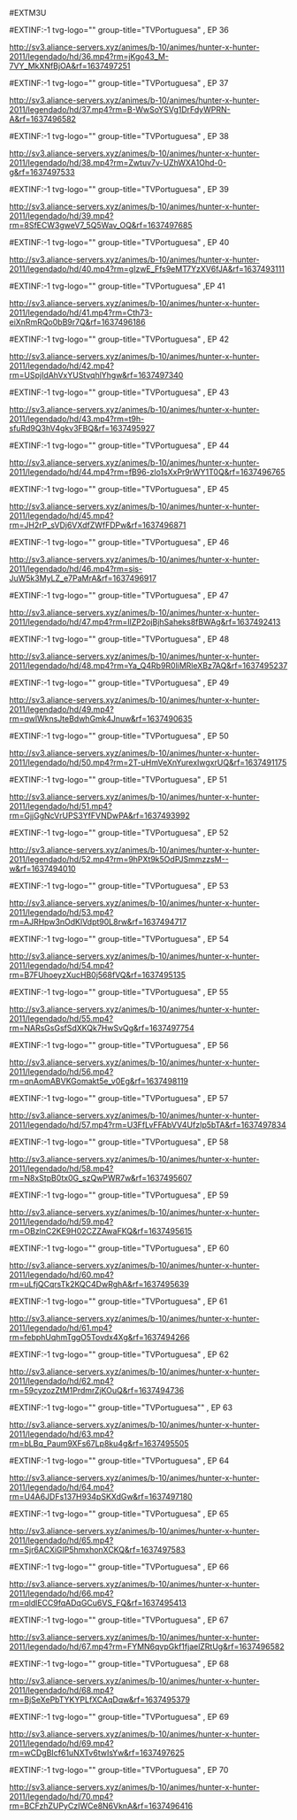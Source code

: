 #EXTM3U

#EXTINF:-1 tvg-logo="" group-title="TVPortuguesa" , EP 36 

http://sv3.aliance-servers.xyz/animes/b-10/animes/hunter-x-hunter-2011/legendado/hd/36.mp4?rm=jKgo43_M-7VY_MkXNfBjOA&rf=1637497251

#EXTINF:-1 tvg-logo="" group-title="TVPortuguesa" , EP 37 

http://sv3.aliance-servers.xyz/animes/b-10/animes/hunter-x-hunter-2011/legendado/hd/37.mp4?rm=B-WwSoYSVg1DrFdyWPRN-A&rf=1637496582

#EXTINF:-1 tvg-logo="" group-title="TVPortuguesa" , EP 38 

http://sv3.aliance-servers.xyz/animes/b-10/animes/hunter-x-hunter-2011/legendado/hd/38.mp4?rm=Zwtuv7v-UZhWXA1Ohd-0-g&rf=1637497533

#EXTINF:-1 tvg-logo="" group-title="TVPortuguesa" , EP 39

http://sv3.aliance-servers.xyz/animes/b-10/animes/hunter-x-hunter-2011/legendado/hd/39.mp4?rm=8SfECW3gweV7_5Q5Wav_OQ&rf=1637497685

#EXTINF:-1 tvg-logo="" group-title="TVPortuguesa" , EP 40

http://sv3.aliance-servers.xyz/animes/b-10/animes/hunter-x-hunter-2011/legendado/hd/40.mp4?rm=gIzwE_Ffs9eMT7YzXV6fJA&rf=1637493111

#EXTINF:-1 tvg-logo="" group-title="TVPortuguesa" ,EP 41

http://sv3.aliance-servers.xyz/animes/b-10/animes/hunter-x-hunter-2011/legendado/hd/41.mp4?rm=Cth73-eiXnRmRQo0bB9r7Q&rf=1637496186

#EXTINF:-1 tvg-logo="" group-title="TVPortuguesa" , EP 42

http://sv3.aliance-servers.xyz/animes/b-10/animes/hunter-x-hunter-2011/legendado/hd/42.mp4?rm=USpjIdAhVxYUStvqhlYhgw&rf=1637497340

#EXTINF:-1 tvg-logo="" group-title="TVPortuguesa" , EP 43

http://sv3.aliance-servers.xyz/animes/b-10/animes/hunter-x-hunter-2011/legendado/hd/43.mp4?rm=t9h-sfuRd9Q3hV4gkv3FBQ&rf=1637495927

#EXTINF:-1 tvg-logo="" group-title="TVPortuguesa" , EP 44

http://sv3.aliance-servers.xyz/animes/b-10/animes/hunter-x-hunter-2011/legendado/hd/44.mp4?rm=fB96-zlo1sXxPr9rWY1T0Q&rf=1637496765

#EXTINF:-1 tvg-logo="" group-title="TVPortuguesa" , EP 45

http://sv3.aliance-servers.xyz/animes/b-10/animes/hunter-x-hunter-2011/legendado/hd/45.mp4?rm=JH2rP_sVDj6VXdfZWfFDPw&rf=1637496871

#EXTINF:-1 tvg-logo="" group-title="TVPortuguesa" , EP 46

http://sv3.aliance-servers.xyz/animes/b-10/animes/hunter-x-hunter-2011/legendado/hd/46.mp4?rm=sis-JuW5k3MyLZ_e7PaMrA&rf=1637496917

#EXTINF:-1 tvg-logo="" group-title="TVPortuguesa" , EP 47

http://sv3.aliance-servers.xyz/animes/b-10/animes/hunter-x-hunter-2011/legendado/hd/47.mp4?rm=IlZP2ojBjhSaheks8fBWAg&rf=1637492413

#EXTINF:-1 tvg-logo="" group-title="TVPortuguesa" , EP 48

http://sv3.aliance-servers.xyz/animes/b-10/animes/hunter-x-hunter-2011/legendado/hd/48.mp4?rm=Ya_Q4Rb9R0liMRleXBz7AQ&rf=1637495237

#EXTINF:-1 tvg-logo="" group-title="TVPortuguesa" , EP 49

http://sv3.aliance-servers.xyz/animes/b-10/animes/hunter-x-hunter-2011/legendado/hd/49.mp4?rm=qwlWknsJteBdwhGmk4Jnuw&rf=1637490635

#EXTINF:-1 tvg-logo="" group-title="TVPortuguesa" , EP 50

http://sv3.aliance-servers.xyz/animes/b-10/animes/hunter-x-hunter-2011/legendado/hd/50.mp4?rm=2T-uHmVeXnYurexIwgxrUQ&rf=1637491175

#EXTINF:-1 tvg-logo="" group-title="TVPortuguesa" , EP 51

http://sv3.aliance-servers.xyz/animes/b-10/animes/hunter-x-hunter-2011/legendado/hd/51.mp4?rm=GjjGgNcVrUPS3YfFVNDwPA&rf=1637493992

#EXTINF:-1 tvg-logo="" group-title="TVPortuguesa" , EP 52

http://sv3.aliance-servers.xyz/animes/b-10/animes/hunter-x-hunter-2011/legendado/hd/52.mp4?rm=9hPXt9k5OdPJSmmzzsM--w&rf=1637494010

#EXTINF:-1 tvg-logo="" group-title="TVPortuguesa" , EP 53

http://sv3.aliance-servers.xyz/animes/b-10/animes/hunter-x-hunter-2011/legendado/hd/53.mp4?rm=AJRHpw3nOdKlVdpt90L8rw&rf=1637494717

#EXTINF:-1 tvg-logo="" group-title="TVPortuguesa" , EP 54

http://sv3.aliance-servers.xyz/animes/b-10/animes/hunter-x-hunter-2011/legendado/hd/54.mp4?rm=B7FUhoeyzXucHB0j568fVQ&rf=1637495135

#EXTINF:-1 tvg-logo="" group-title="TVPortuguesa" , EP 55

http://sv3.aliance-servers.xyz/animes/b-10/animes/hunter-x-hunter-2011/legendado/hd/55.mp4?rm=NARsGsGsfSdXKQk7HwSvQg&rf=1637497754

#EXTINF:-1 tvg-logo="" group-title="TVPortuguesa" , EP 56

http://sv3.aliance-servers.xyz/animes/b-10/animes/hunter-x-hunter-2011/legendado/hd/56.mp4?rm=qnAomABVKGomakt5e_v0Eg&rf=1637498119

#EXTINF:-1 tvg-logo="" group-title="TVPortuguesa" , EP 57

http://sv3.aliance-servers.xyz/animes/b-10/animes/hunter-x-hunter-2011/legendado/hd/57.mp4?rm=U3FfLvFFAbVV4UfzIp5bTA&rf=1637497834

#EXTINF:-1 tvg-logo="" group-title="TVPortuguesa" , EP 58

http://sv3.aliance-servers.xyz/animes/b-10/animes/hunter-x-hunter-2011/legendado/hd/58.mp4?rm=N8xStpB0tx0G_szQwPWR7w&rf=1637495607

#EXTINF:-1 tvg-logo="" group-title="TVPortuguesa" , EP 59

http://sv3.aliance-servers.xyz/animes/b-10/animes/hunter-x-hunter-2011/legendado/hd/59.mp4?rm=OBzlnC2KE9H02CZZAwaFKQ&rf=1637495615

#EXTINF:-1 tvg-logo="" group-title="TVPortuguesa" , EP 60

http://sv3.aliance-servers.xyz/animes/b-10/animes/hunter-x-hunter-2011/legendado/hd/60.mp4?rm=uLfjQCqrsTk2KQC4DwRghA&rf=1637495639

#EXTINF:-1 tvg-logo="" group-title="TVPortuguesa" , EP 61

http://sv3.aliance-servers.xyz/animes/b-10/animes/hunter-x-hunter-2011/legendado/hd/61.mp4?rm=febphUqhmTggO5Tovdx4Xg&rf=1637494266

#EXTINF:-1 tvg-logo="" group-title="TVPortuguesa" , EP 62

http://sv3.aliance-servers.xyz/animes/b-10/animes/hunter-x-hunter-2011/legendado/hd/62.mp4?rm=59cyzozZtM1PrdmrZjKOuQ&rf=1637494736

#EXTINF:-1 tvg-logo="" group-title="TVPortuguesa"" ,  EP 63

http://sv3.aliance-servers.xyz/animes/b-10/animes/hunter-x-hunter-2011/legendado/hd/63.mp4?rm=bLBq_Paum9XFs67Lp8ku4g&rf=1637495505

#EXTINF:-1 tvg-logo="" group-title="TVPortuguesa" , EP 64

http://sv3.aliance-servers.xyz/animes/b-10/animes/hunter-x-hunter-2011/legendado/hd/64.mp4?rm=U4A6JDFs137H934pSKXdGw&rf=1637497180

#EXTINF:-1 tvg-logo="" group-title="TVPortuguesa" , EP 65

http://sv3.aliance-servers.xyz/animes/b-10/animes/hunter-x-hunter-2011/legendado/hd/65.mp4?rm=Sjr6ACXiGlP5hmxhonXCKQ&rf=1637497583

#EXTINF:-1 tvg-logo="" group-title="TVPortuguesa" , EP 66

http://sv3.aliance-servers.xyz/animes/b-10/animes/hunter-x-hunter-2011/legendado/hd/66.mp4?rm=qldlECC9fqADqGCu6VS_FQ&rf=1637495413

#EXTINF:-1 tvg-logo="" group-title="TVPortuguesa" , EP 67

http://sv3.aliance-servers.xyz/animes/b-10/animes/hunter-x-hunter-2011/legendado/hd/67.mp4?rm=FYMN6qvpGkf1fjaelZRtUg&rf=1637496582

#EXTINF:-1 tvg-logo="" group-title="TVPortuguesa" , EP 68

http://sv3.aliance-servers.xyz/animes/b-10/animes/hunter-x-hunter-2011/legendado/hd/68.mp4?rm=BjSeXePbTYKYPLfXCAqDqw&rf=1637495379

#EXTINF:-1 tvg-logo="" group-title="TVPortuguesa" , EP 69

http://sv3.aliance-servers.xyz/animes/b-10/animes/hunter-x-hunter-2011/legendado/hd/69.mp4?rm=wCDgBIcf61uNXTv6twIsYw&rf=1637497625

#EXTINF:-1 tvg-logo="" group-title="TVPortuguesa" , EP 70

http://sv3.aliance-servers.xyz/animes/b-10/animes/hunter-x-hunter-2011/legendado/hd/70.mp4?rm=BCFzhZUPyCzIWCe8N6VknA&rf=1637496416
